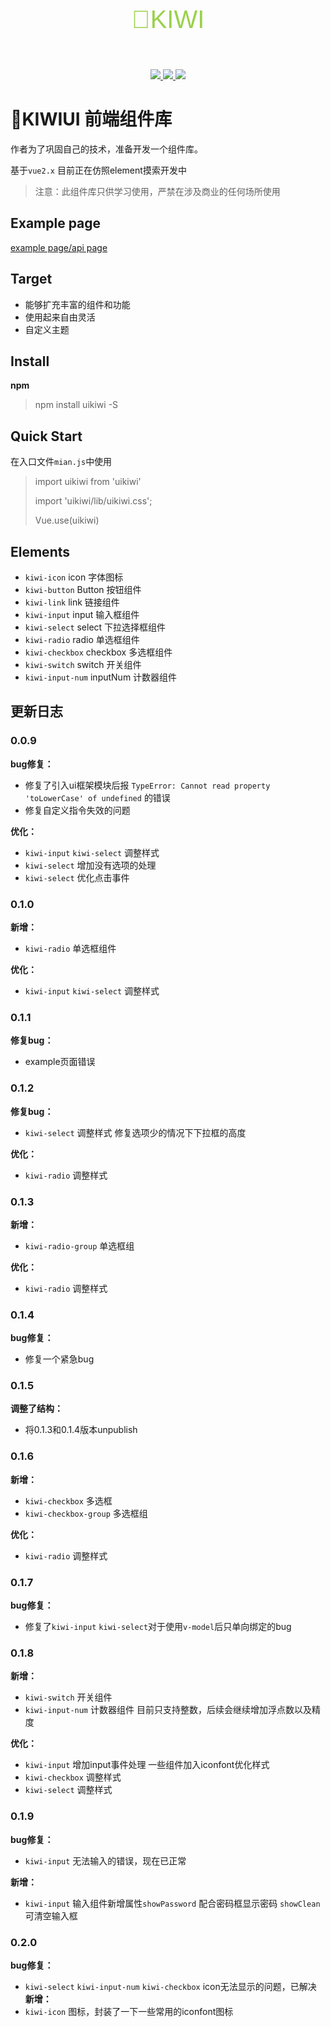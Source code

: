 <p align="center" 
  style="
  line-height: 80px;
  font-size: 40px;
  font-family: 'Franklin Gothic Medium', 'Arial Narrow', Arial, sans-serif;
  color: #9AD14B;">
  🥝KIWI
</p>

<p align="center">
  <a href="https://www.npmjs.com/package/uikiwi">
    <img src="https://img.shields.io/badge/npm-0.2.0-green">
  </a>
  <a href="https://github.com/Iceseas/kiwiui">
    <img src="https://img.shields.io/badge/coverage-20%25-blue">
  </a>
  <a href="https://Iceseas.github.io">
    <img src="https://img.shields.io/badge/view-example-brightgreen">
  </a>
</p>

# 🥝KIWIUI 前端组件库

作者为了巩固自己的技术，准备开发一个组件库。

基于`vue2.x` 目前正在仿照element摸索开发中

> 注意：此组件库只供学习使用，严禁在涉及商业的任何场所使用

## Example page
[example page/api page](https://Iceseas.github.io)
  
## Target
  + 能够扩充丰富的组件和功能
  + 使用起来自由灵活
  + 自定义主题

## Install
**npm**

> npm install uikiwi -S

## Quick Start
在入口文件`mian.js`中使用
> import uikiwi from 'uikiwi'
> 
> import 'uikiwi/lib/uikiwi.css';
> 
> Vue.use(uikiwi)


## Elements
+ `kiwi-icon` icon 字体图标
+ `kiwi-button` Button 按钮组件
+ `kiwi-link` link 链接组件
+ `kiwi-input` input 输入框组件
+ `kiwi-select` select 下拉选择框组件
+ `kiwi-radio` radio 单选框组件
+ `kiwi-checkbox` checkbox 多选框组件
+ `kiwi-switch` switch 开关组件
+ `kiwi-input-num` inputNum 计数器组件

## 更新日志
### 0.0.9
**bug修复：**
+ 修复了引入ui框架模块后报 `TypeError: Cannot read property 'toLowerCase' of undefined` 的错误
+ 修复自定义指令失效的问题

**优化：**
+ `kiwi-input` `kiwi-select` 调整样式
+ `kiwi-select` 增加没有选项的处理
+ `kiwi-select` 优化点击事件

### 0.1.0
**新增：**
+ `kiwi-radio` 单选框组件

**优化：**
+ `kiwi-input` `kiwi-select` 调整样式

### 0.1.1
**修复bug：**
+ example页面错误

### 0.1.2
**修复bug：**
+ `kiwi-select` 调整样式 修复选项少的情况下下拉框的高度
  
**优化：**
+ `kiwi-radio` 调整样式

### 0.1.3
**新增：**
+ `kiwi-radio-group` 单选框组
  
**优化：**
+ `kiwi-radio` 调整样式

### 0.1.4
**bug修复：**
+ 修复一个紧急bug

### 0.1.5
**调整了结构：**
+ 将0.1.3和0.1.4版本unpublish

### 0.1.6
**新增：**
+ `kiwi-checkbox` 多选框
+ `kiwi-checkbox-group` 多选框组
  
**优化：**
+ `kiwi-radio` 调整样式

### 0.1.7
**bug修复：**
+ 修复了`kiwi-input` `kiwi-select`对于使用`v-model`后只单向绑定的bug

### 0.1.8
**新增：**
+ `kiwi-switch` 开关组件
+ `kiwi-input-num` 计数器组件  目前只支持整数，后续会继续增加浮点数以及精度

**优化：**
+ `kiwi-input` 增加input事件处理
一些组件加入iconfont优化样式
+ `kiwi-checkbox` 调整样式
+ `kiwi-select` 调整样式

### 0.1.9
**bug修复：**
+ `kiwi-input` 无法输入的错误，现在已正常

**新增：**
+ `kiwi-input` 输入组件新增属性`showPassword` 配合密码框显示密码 `showClean` 可清空输入框

### 0.2.0
**bug修复：**
+ `kiwi-select` `kiwi-input-num` `kiwi-checkbox` icon无法显示的问题，已解决
**新增：**
+ `kiwi-icon` 图标，封装了一下一些常用的iconfont图标
